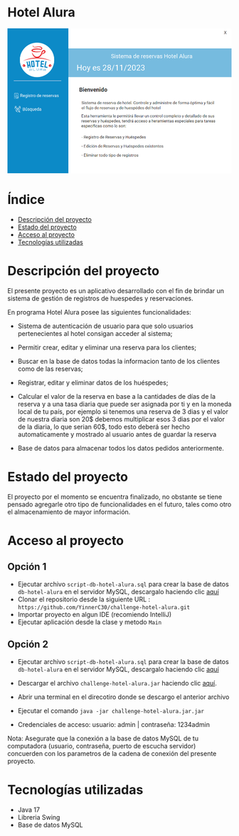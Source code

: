 # Hotel Alura

![portada hotel alura](assets/imagenes-readme/portada-hotel-alura.png)

# Índice

- [Descripción del proyecto](#Descripción-del-proyecto)
- [Estado del proyecto](#Estado-del-proyecto)
- [Acceso al proyecto](#Acceso-al-proyecto)
- [Tecnologías utilizadas](#Tecnologías-utilizadas)

# Descripción del proyecto

El presente proyecto es un aplicativo desarrollado con el fin de brindar un sistema de gestión de registros de huespedes y reservaciones.

En programa Hotel Alura posee las siguientes funcionalidades:

- Sistema de autenticación de usuario para que solo usuarios pertenecientes al hotel consigan acceder al sistema;

- Permitir crear, editar y eliminar una reserva para los clientes;

- Buscar en la base de datos todas la informacion tanto de los clientes como de las reservas;

- Registrar, editar y eliminar datos de los huéspedes;

- Calcular el valor de la reserva en base a la cantidades de días de la reserva y a una tasa diaria que puede ser asignada por ti y en la moneda local de tu país, por ejemplo si tenemos una reserva de 3 dias
  y el valor de nuestra diaria son 20$ debemos multiplicar esos 3 dias por el valor de la diaria, lo que serian 60$, todo esto deberá ser hecho automaticamente y mostrado al usuario antes de guardar la reserva

- Base de datos para almacenar todos los datos pedidos anteriormente.


# Estado del proyecto

El proyecto por el momento se encuentra finalizado, no obstante se tiene pensado agregarle otro tipo de funcionalidades en el futuro, tales como otro el almacenamiento de mayor información.

# Acceso al proyecto

## Opción 1
- Ejecutar archivo `script-db-hotel-alura.sql` para crear la base de datos `db-hotel-alura` en el servidor MySQL, descargalo haciendo clic [aquí](https://github.com/YinnerC30/challenge-hotel-alura/blob/main/assets/script-db-hotel-alura.sql)
- Clonar el repositorio desde la siguiente URL : `https://github.com/YinnerC30/challenge-hotel-alura.git`
- Importar proyecto en algun IDE (recomiendo IntelliJ)
- Ejecutar aplicación desde la clase y metodo `Main`
## Opción 2
- Ejecutar archivo `script-db-hotel-alura.sql` para crear la base de datos `db-hotel-alura` en el servidor MySQL, descargalo haciendo clic [aquí](https://github.com/YinnerC30/challenge-hotel-alura/blob/main/assets/script-db-hotel-alura.sql)
- Descargar el archivo `challenge-hotel-alura.jar` haciendo clic [aquí](https://github.com/YinnerC30/challenge-hotel-alura/blob/main/out/artifacts/challenge_hotel_alura/challenge-hotel-alura.jar).
- Abrir una terminal en el direcotiro donde se descargo el anterior archivo
- Ejecutar el comando `java -jar challenge-hotel-alura.jar.jar`

- Credenciales de acceso: usuario: admin | contraseña: 1234admin

Nota: Asegurate que la conexión a la base de datos MySQL de tu computadora (usuario, contraseña, puerto de escucha servidor) concuerden con los parametros de la cadena de conexión del presente proyecto.

# Tecnologías utilizadas

- Java 17
- Libreria Swing
- Base de datos MySQL
